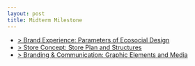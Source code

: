 ```yaml
---
layout: post
title: Midterm Milestone
---
```


- [> Brand Experience: Parameters of Ecosocial Design](https://docs.google.com/spreadsheets/d/1SC2yEkBmQ5XHqIO4aBTsGN4zVFB1zlUK17p0-M_u77Y/edit?usp=sharing)
- [> Store Concept: Store Plan and Structures](https://docs.google.com/spreadsheets/d/1SC2yEkBmQ5XHqIO4aBTsGN4zVFB1zlUK17p0-M_u77Y/edit?usp=sharing)
- [> Branding & Communication: Graphic Elements and Media](https://drive.google.com/open?id=0B-2oTd3qb316QjMwNzBNNTlfRXc)
